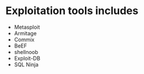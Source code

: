 # Exploitation tools includes

- Metasploit
- Armitage
- Commix
- BeEF
- shellnoob
- Exploit-DB
- SQL Ninja
